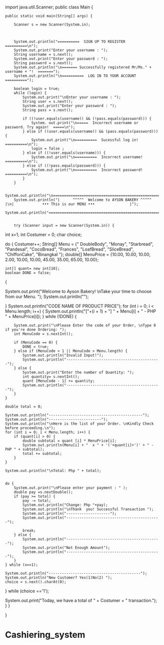 import java.util.Scanner;
public class Main {
	
	public static void main(String[] args) {
		
        Scanner s = new Scanner(System.in);



        System.out.println("==========  SIGN UP TO REGISTER ==========\n");
	    System.out.print("Enter your username : ");
		String username = s.next();
		System.out.print("Enter your password : ");
		String password = s.next();
		System.out.println("\n======= Successfully registered Mr/Ms." + username + "!  =======");
		System.out.println("\n==========  LOG IN TO YOUR ACCOUNT  ==========");

        boolean login = true;
		while (login) {
		    System.out.print("\nEnter your username : ");
			String user = s.next();
			System.out.print("Enter your password : ");
			String pass = s.next();

			if ((!user.equals(username)) && (!pass.equals(password))) {
				System. out.print("\n=====  Incorrect username or password. Try again!  =====\n");
			} else if ((user.equals(username)) && (pass.equals(password))) {
				System.out.print("\n==========  Sucessful log in!  ==========\n");
				login = false ;
			} else if ((!user.equals(username))) {
				System.out.print("\n==========  Incorrect username!  ==========\n");
			} else if ((!pass.equals(password))) {
				System.out.print("\n==========  Incorrect password!  ==========\n");
			}
		}

        System.out.println("\n=======================================================");
		System.out.println("|      ^^^^^  Welcome to AYSON BAKERY ^^^^^           |\n|             ••• This is our MENU •••                |");
		System.out.println("=======================================================");

					
        try (Scanner input = new Scanner(System.in)) {
int x=1;
int Costumer = 0;
char choice;

do {
    Costumer++;
    String[] Menu = {" DoubleBody", "Monay", "Starbread", "Pandesal", "CocoBread", "Frances", "LoafBread", "SliceBread", "ChiffonCake", "Binangkal "};
    double[] MenuPrice = {10.00, 10.00, 10.00, 2.00, 10.00, 10.00, 45.00, 35.00, 65.00, 10.00};

    int[] quant= new int[10];
    boolean DONE = false;
{

System.out.print("Welcome to Ayson Bakery! \nTake your time to choose from our Menu. ");
System.out.println("");

}
    System.out.println("CODE  NAME OF PRODUCT  PRICE");
    for (int i = 0; i < Menu.length; i++) {
        System.out.println("["+(i + 1) + "] " + Menu[i] + " - PHP " + MenuPrice[i]);
    }
       while (!DONE) {

        System.out.print("\nPlease Enter the code of your Order, \nType 0 if you're done Ordering: ");
        int MenuCode = s.nextInt();

        if (MenuCode == 0) {
            DONE = true;
        } else if (MenuCode < 1 || MenuCode > Menu.length) {
            System.out.println("Invalid Input!");
            System.out.println("-------------------------------------------");
        } else {
            System.out.print("Enter the number of Quantity: ");
            int quantity= s.nextInt();
            quant [MenuCode - 1] += quantity;
            System.out.println("-------------------------------------------");
        }
    }

    double total = 0;

    System.out.println("-------------------------------------------");
    System.out.println("------------------------");
    System.out.println("\nHere is the list of your Order. \nKindly Check before proceeding.\n");
    for (int i = 0; i < Menu.length; i++) {
        if (quant[i] > 0) {
            double subtotal = quant [i] * MenuPrice[i];
            System.out.println(Menu[i] + "  x " + '('+quant[i]+')' + " - PHP " + subtotal);
            total += subtotal;
        }
    }

    System.out.println("\nTotal: Php " + total);
    
        
    do {
        System.out.print("\nPlease enter your payment : " );
        double pay =s.nextDouble();
        if (pay >= total) {
            pay -= total;
            System.out.println("Change: Php "+pay);
            System.out.println("\nThank  you! Successful Transaction ");
            System.out.println("--------------------");
            System.out.println("-------------------------------------------");

            break;
        } else {
            System.out.println("-------------------------------------------");
            System.out.println("Not Enough Amount");
            System.out.println("-------------------------------------------");
        }
    } while (x==1);

    System.out.println("------------------------------------------");
    System.out.println("New Customer? Yes(1)No(2) ");
    choice = s.next().charAt(0);

} while (choice =='1');

System.out.print("Today, we have a total of " + Costumer + " transaction.");
        }
    }

     
 }
# Cashiering_system
